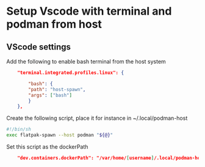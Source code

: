 # Setup Vscode with terminal and podman from host

## VScode settings


Add the following to enable bash terminal from the host system

```json
    "terminal.integrated.profiles.linux": {

        "bash": {
        "path": "host-spawn",
        "args": ["bash"]
        }
    },
```

Create the following script, place it for instance in ~/.local/podman-host

```bash
#!/bin/sh
exec flatpak-spawn --host podman "${@}"
```

Set this script as the dockerPath

```json
    "dev.containers.dockerPath": "/var/home/[username]/.local/podman-host",
```
